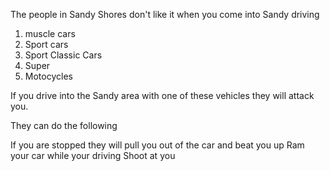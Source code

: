 The people in Sandy Shores don't like it when you come into Sandy driving
1. muscle cars
2. Sport cars
3. Sport Classic Cars
4. Super
5. Motocycles


If you drive into the Sandy area with one of these vehicles they will attack you.

They can do the following

If you are stopped they will pull you out of the car and beat you up
Ram your car while your driving
Shoot at you



